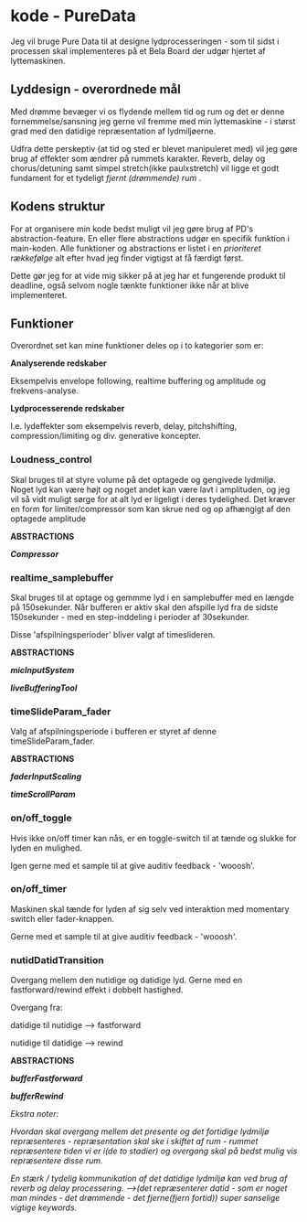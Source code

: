 # kode - PureData

Jeg vil bruge Pure Data til at designe lydprocesseringen - som til sidst i processen skal implementeres på et Bela Board der udgør hjertet af lyttemaskinen.

## Lyddesign - overordnede mål
Med drømme bevæger vi os flydende mellem tid og rum og det er denne fornemmelse/sansning jeg gerne vil fremme med min lyttemaskine - i størst grad med den datidige repræsentation af lydmiljøerne.

Udfra dette perskeptiv (at tid og sted er blevet manipuleret med) vil jeg gøre brug af effekter som ændrer på rummets karakter. Reverb, delay og chorus/detuning samt simpel stretch(ikke paulxstretch) vil ligge et godt fundament for et tydeligt <em>fjernt (drømmende) rum </em>.

## Kodens struktur

For at organisere min kode bedst muligt vil jeg gøre brug af PD's abstraction-feature. En eller flere abstractions udgør en specifik funktion i main-koden. Alle funktioner og abstractions er listet i en <em>prioriteret rækkefølge</em> alt efter hvad jeg finder vigtigst at få færdigt først.<p>
Dette gør jeg for at vide mig sikker på at jeg har et fungerende produkt til deadline, også selvom nogle tænkte funktioner ikke når at blive implementeret.

## Funktioner
Overordnet set kan mine funktioner deles op i to kategorier som er:<p>
__Analyserende redskaber__<p>
Eksempelvis envelope following, realtime buffering og amplitude og frekvens-analyse.<p>
__Lydprocesserende redskaber__<p>
I.e. lydeffekter som eksempelvis reverb, delay, pitchshifting, compression/limiting og div. generative koncepter.

### Loudness_control
Skal bruges til at styre volume på det optagede og gengivede lydmiljø. Noget lyd kan være højt og noget andet kan være lavt i amplituden, og jeg vil så vidt muligt sørge for at alt lyd er ligeligt i deres tydelighed. Det kræver en form for limiter/compressor som kan skrue ned og op afhængigt af den optagede amplitude

__ABSTRACTIONS__<p>

<em>__Compressor__</em><p><p><p>

### realtime_samplebuffer
Skal bruges til at optage og gemmme lyd i en samplebuffer med en længde på 150sekunder. Når bufferen er aktiv skal den afspille lyd fra de sidste 150sekunder - med en step-inddeling i perioder af 30sekunder.<p>
Disse 'afspilningsperioder' bliver valgt af timeslideren.

__ABSTRACTIONS__

<em>__micInputSystem__</em><p>
<em>__liveBufferingTool__</em>

### timeSlideParam_fader
Valg af afspilningsperiode i bufferen er styret af denne timeSlideParam_fader.

__ABSTRACTIONS__<p>

<em>__faderInputScaling__</em><p>
<em>__timeScrollParam__</em>

### on/off_toggle
Hvis ikke on/off timer kan nås, er en toggle-switch til at tænde og slukke for lyden en mulighed. <p>
Igen gerne med et sample til at give auditiv feedback - 'wooosh'.

### on/off_timer
Maskinen skal tænde for lyden af sig selv ved interaktion med momentary switch eller fader-knappen. <p>
Gerne med et sample til at give auditiv feedback - 'wooosh'.

### nutidDatidTransition
Overgang mellem den nutidige og datidige lyd.
Gerne med en fastforward/rewind effekt i dobbelt hastighed.<p>
Overgang fra:<p>
datidige til nutidige --> fastforward<p>
nutidige til datidige --> rewind<p>

__ABSTRACTIONS__<p>
<em>__bufferFastforward__</em><p>
<em>__bufferRewind__</em><p>

<em>Ekstra noter:<p>
Hvordan skal overgang mellem det presente og det fortidige lydmiljø repræsenteres - repræsentation skal ske i skiftet af rum - rummet repræsentere tiden vi er i(de to stadier) og overgang skal på bedst mulig vis repræsentere disse rum.<p>
En stærk / tydelig kommunikation af det datidige lydmiljø kan ved brug af reverb og delay processering. —->(det repræsenterer datid - som er noget man mindes - det drømmende - det fjerne(fjern fortid)) super sanselige vigtige keywords.</em>

